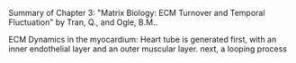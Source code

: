 Summary of Chapter 3: "Matrix Biology: ECM Turnover and Temporal Fluctuation" by Tran, Q., and Ogle, B.M.. 

ECM Dynamics in the myocardium: Heart tube is generated first, with an inner endothelial layer and an outer muscular layer. next, a looping process
